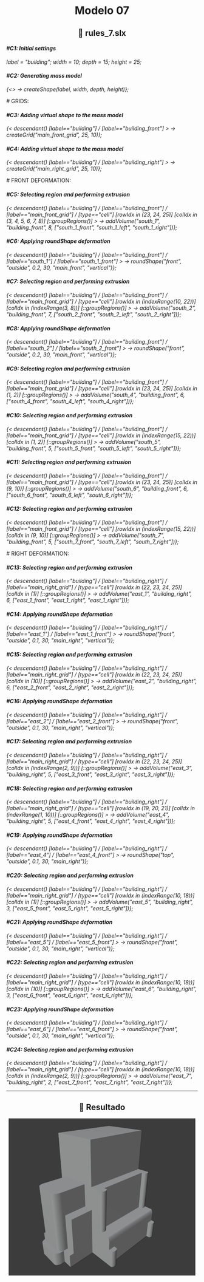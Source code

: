 <h1 align="center">Modelo 07</h2>

<h2 align="center">📝 rules_7.slx</h2>

#### **_\#C1: Initial settings_**

_label = "building"; width = 10; depth = 15; height = 25;_

#### **_\#C2: Generating mass model_**

_{<> -> createShape(label, width, depth, height)};_

\# GRIDS:

#### **_\#C3: Adding virtual shape to the mass model_**

_{< descendant() [label=="building"] / [label=="building_front"] > -> createGrid("main_front_grid", 25, 10)};_

#### **_\#C4: Adding virtual shape to the mass model_**

_{< descendant() [label=="building"] / [label=="building_right"] > -> createGrid("main_right_grid", 25, 10)};_

\# FRONT DEFORMATION:

#### **_\#C5: Selecting region and performing extrusion_**

_{< descendant() [label=="building"] / [label=="building_front"] / [label=="main_front_grid"] / [type=="cell"] [rowIdx in (23, 24, 25)] [colIdx in (3, 4, 5, 6, 7, 8)] [::groupRegions()] > -> addVolume("south_1", "building_front", 8, ["south_1_front", "south_1_left", "south_1_right"])};_

#### **_\#C6: Applying roundShape deformation_**

_{< descendant() [label=="building"] / [label=="building_front"] / [label=="south_1"] / [label=="south_1_front"] > -> roundShape("front", "outside", 0.2, 30, "main_front", "vertical")};_

#### **_\#C7: Selecting region and performing extrusion_**

_{< descendant() [label=="building"] / [label=="building_front"] / [label=="main_front_grid"] / [type=="cell"] [rowIdx in (indexRange(10, 22))] [colIdx in (indexRange(3, 8))] [::groupRegions()] > -> addVolume("south_2", "building_front", 7, ["south_2_front", "south_2_left", "south_2_right"])};_

#### **_\#C8: Applying roundShape deformation_**

_{< descendant() [label=="building"] / [label=="building_front"] / [label=="south_2"] / [label=="south_2_front"] > -> roundShape("front", "outside", 0.2, 30, "main_front", "vertical")};_

#### **_\#C9: Selecting region and performing extrusion_**

_{< descendant() [label=="building"] / [label=="building_front"] / [label=="main_front_grid"] / [type=="cell"] [rowIdx in (23, 24, 25)] [colIdx in (1, 2)] [::groupRegions()] > -> addVolume("south_4", "building_front", 6, ["south_4_front", "south_4_left", "south_4_right"])};_

#### **_\#C10: Selecting region and performing extrusion_**

_{< descendant() [label=="building"] / [label=="building_front"] / [label=="main_front_grid"] / [type=="cell"] [rowIdx in (indexRange(15, 22))] [colIdx in (1, 2)] [::groupRegions()] > -> addVolume("south_5", "building_front", 5, ["south_5_front", "south_5_left", "south_5_right"])};_

#### **_\#C11: Selecting region and performing extrusion_**

_{< descendant() [label=="building"] / [label=="building_front"] / [label=="main_front_grid"] / [type=="cell"] [rowIdx in (23, 24, 25)] [colIdx in (9, 10)] [::groupRegions()] > -> addVolume("south_6", "building_front", 6, ["south_6_front", "south_6_left", "south_6_right"])};_

#### **_\#C12: Selecting region and performing extrusion_**

_{< descendant() [label=="building"] / [label=="building_front"] / [label=="main_front_grid"] / [type=="cell"] [rowIdx in (indexRange(15, 22))] [colIdx in (9, 10)] [::groupRegions()] > -> addVolume("south_7", "building_front", 5, ["south_7_front", "south_7_left", "south_7_right"])};_

\# RIGHT DEFORMATION:

#### **_\#C13: Selecting region and performing extrusion_**

_{< descendant() [label=="building"] / [label=="building_right"] / [label=="main_right_grid"] / [type=="cell"] [rowIdx in (22, 23, 24, 25)] [colIdx in (1)] [::groupRegions()] > -> addVolume("east_1", "building_right", 6, ["east_1_front", "east_1_right", "east_1_right"])};_

#### **_\#C14: Applying roundShape deformation_**

_{< descendant() [label=="building"] / [label=="building_right"] / [label=="east_1"] / [label=="east_1_front"] > -> roundShape("front", "outside", 0.1, 30, "main_right", "vertical")};_

#### **_\#C15: Selecting region and performing extrusion_**

_{< descendant() [label=="building"] / [label=="building_right"] / [label=="main_right_grid"] / [type=="cell"] [rowIdx in (22, 23, 24, 25)] [colIdx in (10)] [::groupRegions()] > -> addVolume("east_2", "building_right", 6, ["east_2_front", "east_2_right", "east_2_right"])};_

#### **_\#C16: Applying roundShape deformation_**

_{< descendant() [label=="building"] / [label=="building_right"] / [label=="east_2"] / [label=="east_2_front"] > -> roundShape("front", "outside", 0.1, 30, "main_right", "vertical")};_

#### **_\#C17: Selecting region and performing extrusion_**

_{< descendant() [label=="building"] / [label=="building_right"] / [label=="main_right_grid"] / [type=="cell"] [rowIdx in (22, 23, 24, 25)] [colIdx in (indexRange(2, 9))] [::groupRegions()] > -> addVolume("east_3", "building_right", 5, ["east_3_front", "east_3_right", "east_3_right"])};_

#### **_\#C18: Selecting region and performing extrusion_**

_{< descendant() [label=="building"] / [label=="building_right"] / [label=="main_right_grid"] / [type=="cell"] [rowIdx in (19, 20, 21)] [colIdx in (indexRange(1, 10))] [::groupRegions()] > -> addVolume("east_4", "building_right", 5, ["east_4_front", "east_4_right", "east_4_right"])};_

#### **_\#C19: Applying roundShape deformation_**

_{< descendant() [label=="building"] / [label=="building_right"] / [label=="east_4"] / [label=="east_4_front"] > -> roundShape("top", "outside", 0.1, 30, "main_right")};_

#### **_\#C20: Selecting region and performing extrusion_**

_{< descendant() [label=="building"] / [label=="building_right"] / [label=="main_right_grid"] / [type=="cell"] [rowIdx in (indexRange(10, 18))] [colIdx in (1)] [::groupRegions()] > -> addVolume("east_5", "building_right", 3, ["east_5_front", "east_5_right", "east_5_right"])};_

#### **_\#C21: Applying roundShape deformation_**

_{< descendant() [label=="building"] / [label=="building_right"] / [label=="east_5"] / [label=="east_5_front"] > -> roundShape("front", "outside", 0.1, 30, "main_right", "vertical")};_

#### **_\#C22: Selecting region and performing extrusion_**

_{< descendant() [label=="building"] / [label=="building_right"] / [label=="main_right_grid"] / [type=="cell"] [rowIdx in (indexRange(10, 18))] [colIdx in (10)] [::groupRegions()] > -> addVolume("east_6", "building_right", 3, ["east_6_front", "east_6_right", "east_6_right"])};_

#### **_\#C23: Applying roundShape deformation_**

_{< descendant() [label=="building"] / [label=="building_right"] / [label=="east_6"] / [label=="east_6_front"] > -> roundShape("front", "outside", 0.1, 30, "main_right", "vertical")};_

#### **_\#C24: Selecting region and performing extrusion_**

_{< descendant() [label=="building"] / [label=="building_right"] / [label=="main_right_grid"] / [type=="cell"] [rowIdx in (indexRange(10, 18))] [colIdx in (indexRange(2, 9))] [::groupRegions()] > -> addVolume("east_7", "building_right", 2, ["east_7_front", "east_7_right", "east_7_right"])};_

---

<h2 align="center">🏢 Resultado</h2>

<div align="center">
  <img src="modelo_07.png" alt="Modelo 07">
</div>
